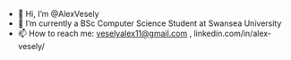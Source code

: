- 👋 Hi, I’m @AlexVesely
- 🌱 I’m currently a BSc Computer Science Student at Swansea University
- 📫 How to reach me: veselyalex11@gmail.com , linkedin.com/in/alex-vesely/
